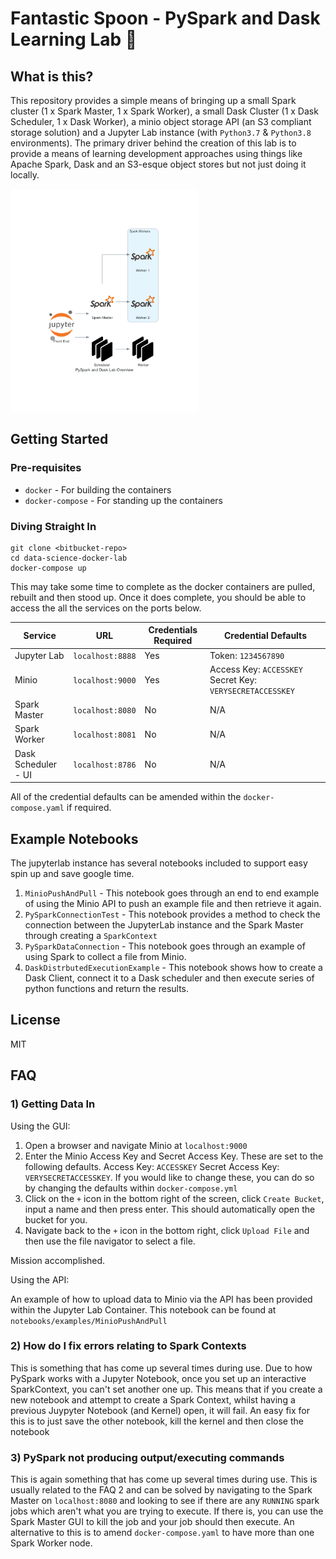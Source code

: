 # Fantastic Spoon - PySpark and Dask Learning Lab :test_tube:
## What is this?
This repository provides a simple means of bringing up a small Spark cluster (1 x Spark Master, 1 x Spark Worker), a small Dask Cluster (1 x Dask Scheduler, 1 x Dask Worker), a minio object storage API (an S3 compliant storage solution) and a Jupyter Lab instance (with `Python3.7` & `Python3.8` environments). The primary driver behind the creation of this lab is to provide a means of learning development approaches using things like Apache Spark, Dask and an S3-esque object stores but not just doing it locally. 

<img src="pyspark_and_dask_lab_overview.png" width="300">

## Getting Started
### Pre-requisites 

- `docker` - For building the containers
- `docker-compose` - For standing up the containers

### Diving Straight In
```
git clone <bitbucket-repo>
cd data-science-docker-lab
docker-compose up
```
This may take some time to complete as the docker containers are pulled, rebuilt and then stood up. Once it does complete, you should be able to access the all the services on the ports below.

| Service         | URL             | Credentials Required | Credential Defaults |
| -----------     | -----------     | -----------          | -----------         |
| Jupyter Lab     | `localhost:8888`| Yes                  | Token: `1234567890`
| Minio           | `localhost:9000`| Yes                  | Access Key: `ACCESSKEY` Secret Key: `VERYSECRETACCESSKEY` |
| Spark Master    | `localhost:8080`| No                   | N/A |
| Spark Worker    | `localhost:8081`| No                   | N/A |
| Dask Scheduler - UI  |`localhost:8786`| No | N/A  |

All of the credential defaults can be amended within the `docker-compose.yaml` if required.
## Example Notebooks

The jupyterlab instance has several notebooks included to support easy spin up and save google time.

1) `MinioPushAndPull` - This notebook goes through an end to end example of using the Minio API to push an example file and then retrieve it again.
2) `PySparkConnectionTest` - This notebook provides a method to check the connection between the JupyterLab instance and the Spark Master through creating a `SparkContext`
3) `PySparkDataConnection` - This notebook goes through an example of using Spark to collect a file from Minio.
4) `DaskDistrbutedExecutionExample` - This notebook shows how to create a Dask Client, connect it to a Dask scheduler and then execute series of python functions and return the results.

## License
MIT
## FAQ
### 1) Getting Data In

Using the GUI:

1. Open a browser and navigate Minio at `localhost:9000`
2. Enter the Minio Access Key and Secret Access Key. These are set to the following defaults. Access Key: `ACCESSKEY` Secret Access Key: `VERYSECRETACCESSKEY`. If you would like to change these, you can do so by changing the defaults within `docker-compose.yml`
3. Click on the `+` icon in the bottom right of the screen, click `Create Bucket`, input a name and then press enter. This should automatically open the bucket for you.
4. Navigate back to the `+` icon in the bottom right, click `Upload File` and then use the file navigator to select a file.

Mission accomplished. 

Using the API:

An example of how to upload data to Minio via the API has been provided within the Jupyter Lab Container. This notebook can be found at `notebooks/examples/MinioPushAndPull`

### 2) How do I fix errors relating to Spark Contexts

This is something that has come up several times during use. Due to how PySpark works with a Jupyter Notebook, once you set up an interactive SparkContext, you can't set another one up. This means that if you create a new notebook and attempt to create a Spark Context, whilst having a previous Juypyter Notebook (and Kernel) open, it will fail. An easy fix for this is to just save the other notebook, kill the kernel and then close the notebook

### 3) PySpark not producing output/executing commands

This is again something that has come up several times during use. This is usually related to the FAQ 2 and can be solved by navigating to the Spark Master on `localhost:8080` and looking to see if there are any `RUNNING` spark jobs which aren't what you are trying to execute. If there is, you can use the Spark Master GUI to kill the job and your job should then execute. An alternative to this is to amend `docker-compose.yaml` to have more than one Spark Worker node.

